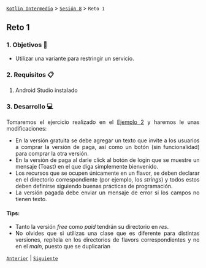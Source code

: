 [`Kotlin Intermedio`](../../Readme.md) > [`Sesión 8`](../Readme.md) > `Reto 1`
	
## Reto 1

<div style="text-align: justify;">

### 1. Objetivos :dart:

- Utilizar una variante para restringir un servicio.

### 2. Requisitos :clipboard:

1. Android Studio instalado

### 3. Desarrollo :computer:

Tomaremos el ejercicio realizado en el [Ejemplo 2](../../Sesion-08/Ejemplo-02) y haremos le unas modificaciones:


- En la versión gratuita se debe agregar un texto que invite a los usuarios a comprar la versión de paga, así como un botón (sin funcionalidad) para comprar la otra versión.
- En la versión de paga al darle click al botón de login que se muestre un mensaje (Toast) en el que diga simplemente bienvenido.
- Los recursos que se ocupen únicamente en un flavor, se deben declarar en el directorio correspondiente (por ejemplo, los _strings_) y todos estos deben definirse siguiendo buenas prácticas de programación.
- La versión pagada debe enviar un mensaje de error si los campos no tienen texto. 
  

#### Tips:

- Tanto la versión _free_ como _paid_ tendrán su directorio en _res_.
- No olvides que si utilizas una clase que es diferente para distintas versiones, repítela en los directorios de flavors correspondientes y no en el _main_, puesto que se duplicarían 

<!-- <details><summary>Solución</summary>

en _free > java > org > bedu > buildvariants_, crear _LoginFragment.kt_

```kotlin
 class LoginFragment : Fragment() {

    private var _binding: FragmentLoginBinding? = null
    private val binding get() = _binding!!

    override fun onCreateView(
        inflater: LayoutInflater,
        container: ViewGroup?,
        savedInstanceState: Bundle?
    ): View {
        _binding = FragmentLoginBinding.inflate(inflater, container, false)
        val view = binding.root

        binding.loginButton.setOnClickListener {
            Toast.makeText(context,getString(R.string.free_version), Toast.LENGTH_SHORT).show()
        }
        return view
    }
}
```
en _free > res > values > strings.xml_

```xml
<resources>
    <string name="free_version">Versión gratuita</string>
</resources>
```
en _paid > java > org > bedu > buildvariants_, crear _LoginFragment.kt_

```kotlin
package org.bedu.buildvariants

import android.os.Bundle
import android.view.LayoutInflater
import android.view.View
import android.view.ViewGroup
import android.widget.Button
import android.widget.EditText
import android.widget.Toast
import androidx.fragment.app.Fragment
import org.bedu.buildvariants.databinding.FragmentLoginBinding

class LoginFragment : Fragment() {

    private var _binding: FragmentLoginBinding? = null
    private val binding get() = _binding!!

    override fun onCreateView(
        inflater: LayoutInflater,
        container: ViewGroup?,
        savedInstanceState: Bundle?
    ): View? {
        _binding = FragmentLoginBinding.inflate(inflater, container, false)
        val view = binding.root

        binding.loginButton.setOnClickListener {

            when {
                binding.editUser.text.toString() == "" -> {
                    Toast.makeText(context,getString(R.string.user_empty), Toast.LENGTH_SHORT).show()
                }
                binding.editPassword.text.toString() == "" -> {
                    Toast.makeText(context,getString(R.string.pass_empty), Toast.LENGTH_SHORT).show()
                }
                else -> {
                    Toast.makeText(context,getString(R.string.login_successful), Toast.LENGTH_SHORT).show()
                }
            }
        }
        return view
    }

    override fun onDestroyView() {
        super.onDestroyView()
        _binding = null
    }
}
```

en _paid > res > values > strings.xml_

```xml
<resources>
    <string name="user_empty">El campo usuario está vacío</string>
    <string name="pass_empty">El campo contraseña está vacío</string>
    <string name="login_successful">login exitoso</string>
</resources>
```


</details>
<br/> -->


[`Anterior`](../Ejemplo-02/Readme.md) | [`Siguiente`](../Ejemplo-03/Readme.md)




</div>
